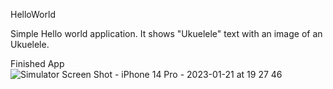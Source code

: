 HelloWorld

Simple Hello world application. It shows "Ukuelele" text with an image of an Ukuelele.

Finished App
![Simulator Screen Shot - iPhone 14 Pro - 2023-01-21 at 19 27 46](https://user-images.githubusercontent.com/25496480/213895221-fd630eb9-cadc-464d-b551-def4eaf7d427.png)
